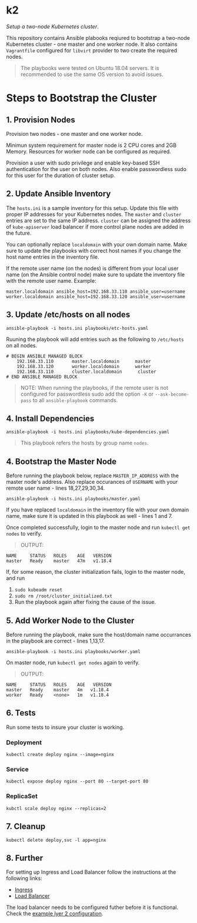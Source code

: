 # k2
_Setup a two-node Kubernetes cluster_.

This repository contains Ansible plabooks reqiured to bootstrap a two-node Kubernetes cluster - one master and one worker node.
It also contains `Vagrantfile` configured for `libvirt` provider to two create the required nodes.

> The playbooks were tested on Ubuntu 18.04 servers. It is recommended to use the same OS version to avoid issues.

# Steps to Bootstrap the Cluster

## 1. Provision Nodes
Provision two nodes - one master and one worker node. 

Minimun system requirement for master node is 2 CPU cores and 2GB Memory. Resources for worker node can be configured as required.

Provision a user with sudo privilege and enable key-based SSH authentication for the user on both nodes. Also enable passwordless
sudo for this user for the duration of cluster setup. 

## 2. Update Ansible Inventory
The `hosts.ini` is a sample inventory for this setup. Update this file with proper IP addresses for your Kubernetes nodes.
The `master` and `cluster` entries are set to the same IP address. `cluster` can be assigned the address of `kube-apiserver` load balancer
if more control plane nodes are added in the future.

You can optionally replace `localdomain` with your own domain name. Make sure to update the playbooks with correct host names if you 
change the host name entries in the inventory file.

If the remote user name (on the nodes) is different from your local user name (on the Ansible control node) make sure to update the inventory 
file with the remote user name. Example:
```
master.localdomain ansible_host=192.168.33.110 ansible_user=username
worker.localdomain ansible_host=192.168.33.120 ansible_user=username
```

## 3. Update /etc/hosts on all nodes
```
ansible-playbook -i hosts.ini playbooks/etc-hosts.yaml
```

Ruuning the playbook will add entries such as the following to `/etc/hosts` on all nodes.
```
# BEGIN ANSIBLE MANAGED BLOCK
    192.168.33.110       master.localdomain      master
    192.168.33.120       worker.localdomain      worker
    192.168.33.110       cluster.localdomain      cluster
# END ANSIBLE MANAGED BLOCK
```

>NOTE: When running the playbooks, if the remote user is not configured for passwordless sudo add the option `-K` or `--ask-become-pass`
>to all `ansible-playbook` commands.

## 4. Install Dependencies

```
ansible-playbook -i hosts.ini playbooks/kube-dependencies.yaml
```
> This playbook refers the hosts by group name `nodes`.

## 4. Bootstrap the Master Node
Before running the playbook below, replace `MASTER_IP_ADDRESS` with the master node's address.
Also replace occurances of `USERNAME` with your remote user name - lines 18,27,29,30,34.

```
ansible-playbook -i hosts.ini playbooks/master.yaml
```

If you have replaced `localdomain` in the inventory file with your own domain name, 
make sure it is updated in this playbook as well - lines 1 and 7.

Once completed successfully, login to the master node and run `kubectl get nodes` to verify.
> OUTPUT:
```
NAME     STATUS   ROLES    AGE   VERSION
master   Ready    master   47m   v1.18.4
```

If, for some reason, the cluster initialization fails, login to the master node, and run
1. `sudo kubeadm reset`
2. `sudo rm /root/cluster_initialized.txt`
3. Run the playbook again after fixing the cause of the issue.

## 5. Add Worker Node to the Cluster
Before running the playbook, make sure the host/domain name occurrances in the playbook are correct - lines 1,13,17.

```
ansible-playbook -i hosts.ini playbooks/worker.yaml
```

On master node, run `kubectl get nodes` again to verify.
>OUTPUT:
```
NAME     STATUS   ROLES    AGE   VERSION
master   Ready    master   4m   v1.18.4
worker   Ready    <none>   1m   v1.18.4
```

## 6. Tests
Run some tests to insure your cluster is working.

### Deployment
```
kubectl create deploy nginx --image=nginx
```

### Service
```
kubectl expose deploy nginx --port 80 --target-port 80
```

### ReplicaSet
```
kubctl scale deploy nginx --replicas=2
```

## 7. Cleanup
```
kubectl delete deploy,svc -l app=nginx
```

## 8. Further
For setting up Ingress and Load Balancer follow the instructions at the following links:

- [Ingress](https://kubernetes.github.io/ingress-nginx/deploy/#bare-metal)
- [Load Balancer](https://metallb.universe.tf/installation/#installation-by-manifest)

The load balancer needs to be configured futher before it is functional.
Check the [example lyer 2 configuration](https://metallb.universe.tf/configuration/#layer-2-configuration).
